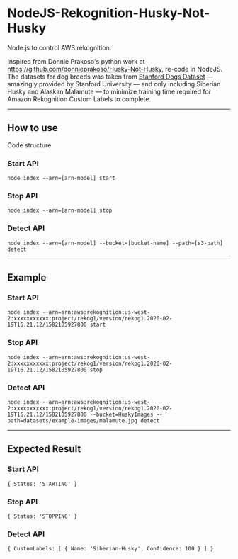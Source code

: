 # NodeJS-Rekognition-Husky-Not-Husky
Node.js to control AWS rekognition.

Inspired from Donnie Prakoso's python work at https://github.com/donnieprakoso/Husky-Not-Husky, re-code in NodeJS. 
The datasets for dog breeds was taken from [Stanford Dogs Dataset](http://vision.stanford.edu/aditya86/ImageNetDogs/) — amazingly provided by Stanford University — and only including Siberian Husky and Alaskan Malamute — to minimize training time required for Amazon Rekognition Custom Labels to complete.

---
## How to use
Code structure
### Start API
```
node index --arn=[arn-model] start
```

### Stop API
```
node index --arn=[arn-model] stop
```

### Detect API
```
node index --arn=[arn-model] --bucket=[bucket-name] --path=[s3-path] detect
```
---
## Example
### Start API
```
node index --arn=arn:aws:rekognition:us-west-2:xxxxxxxxxxx:project/rekog1/version/rekog1.2020-02-19T16.21.12/1582105927800 start
```

### Stop API
```
node index --arn=arn:aws:rekognition:us-west-2:xxxxxxxxxxx:project/rekog1/version/rekog1.2020-02-19T16.21.12/1582105927800 stop
```

### Detect API
```
node index --arn=arn:aws:rekognition:us-west-2:xxxxxxxxxxx:project/rekog1/version/rekog1.2020-02-19T16.21.12/1582105927800 --bucket=HuskyImages --path=datasets/example-images/malamute.jpg detect
```

---
## Expected Result
### Start API
```
{ Status: 'STARTING' }
```
### Stop API
```
{ Status: 'STOPPING' }
```

### Detect API
```
{ CustomLabels: [ { Name: 'Siberian-Husky', Confidence: 100 } ] }
```
